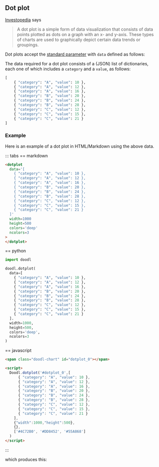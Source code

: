 ## Dot plot

[Investopedia](https://www.investopedia.com/dot-plot-4581755) says

> A dot plot is a simple form of data visualization that consists of
> data points plotted as dots on a graph with an x- and y-axis. These
> types of charts are used to graphically depict certain data trends
> or groupings.

<Parameters>

Dot plots accept the [standard parameter](/charts/#standard-parameters)
with `data` defined as follows:

  <Parameter name='data' type='List of dicts'>
<div>

The data required for a dot plot consists of a (JSON) list of
dictionaries, each one of which includes a `category` and a `value`,
as follows:

~~~python
[
    { "category": "A", "value": 10 },
    { "category": "A", "value": 12 },
    { "category": "A", "value": 16 },
    { "category": "B", "value": 20 },
    { "category": "B", "value": 24 },
    { "category": "B", "value": 28 },
    { "category": "C", "value": 12 },
    { "category": "C", "value": 15 },
    { "category": "C", "value": 21 }
]
~~~

</div>
</Parameter>
</Parameters>

### Example

Here is an example of a dot plot in HTML/Markdown using the above data.

::: tabs
== markdown
~~~html
<dotplot
  data='[
    { "category": "A", "value": 10 },
    { "category": "A", "value": 12 },
    { "category": "A", "value": 16 },
    { "category": "B", "value": 20 },
    { "category": "B", "value": 24 },
    { "category": "B", "value": 28 },
    { "category": "C", "value": 12 },
    { "category": "C", "value": 15 },
    { "category": "C", "value": 21 }
  ]'
  width=1000
  height=500
  colors='deep'
  ncolors=3
>
</dotplot>
~~~
== python
```python
import doodl

doodl.dotplot(
  data=[
    { "category": "A", "value": 10 },
    { "category": "A", "value": 12 },
    { "category": "A", "value": 16 },
    { "category": "B", "value": 20 },
    { "category": "B", "value": 24 },
    { "category": "B", "value": 28 },
    { "category": "C", "value": 12 },
    { "category": "C", "value": 15 },
    { "category": "C", "value": 21 }
  ].
  width=1000,
  height=500,
  colors='deep',
  ncolors=3
)
```
== javascript
```html
<span class="doodl-chart" id="dotplot_0"></span>

<script>
  Doodl.dotplot('#dotplot_0',[
      { "category": "A", "value": 10 },
      { "category": "A", "value": 12 },
      { "category": "A", "value": 16 },
      { "category": "B", "value": 20 },
      { "category": "B", "value": 24 },
      { "category": "B", "value": 28 },
      { "category": "C", "value": 12 },
      { "category": "C", "value": 15 },
      { "category": "C", "value": 21 }
    ],
    {"width":1000,"height":500},
    {},
    ['#4C72B0', '#DD8452', '#55A868']
  )
</script>
```
:::

which produces this:

<span  class="doodl-chart" id="dotplot_0"></span>

<script>
 setTimeout(() => {
  Promise.resolve().then(() => {
   Doodl.dotplot('#dotplot_0',[
    { "category": "A", "value": 10 },
    { "category": "A", "value": 12 },
    { "category": "A", "value": 16 },
    { "category": "B", "value": 20 },
    { "category": "B", "value": 24 },
    { "category": "B", "value": 28 },
    { "category": "C", "value": 12 },
    { "category": "C", "value": 15 },
    { "category": "C", "value": 21 }
],{"width":1000,"height":500},{},['#4C72B0', '#DD8452', '#55A868']
   )
  });
}, 1000);
</script>
